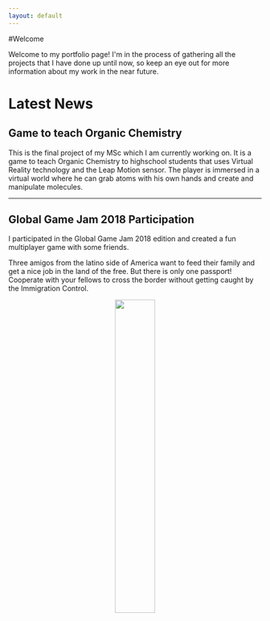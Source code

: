 ```yaml
---
layout: default
---
```

#Welcome

Welcome to my portfolio page! I'm in the process of gathering all the projects that I have done up until now, so keep an eye out for more information about my work in the near future.

# Latest News

## Game to teach Organic Chemistry
This is the final project of my MSc which I am currently working on. It is a game to teach Organic Chemistry to highschool students that uses Virtual Reality technology and the Leap Motion sensor. The player is immersed in a virtual world where he can grab atoms with his own hands and create and manipulate molecules.


*** 

## Global Game Jam 2018 Participation
I participated in the Global Game Jam 2018 edition and created a fun multiplayer game with some friends. 

Three amigos from the latino side of America want to feed their family and get a nice job in the land of the free. But there is only one passport! Cooperate with your fellows to cross the border without getting caught by the Immigration Control.

<p align="center">
    <img src="https://github.com/iris-rod/portfolio/blob/master/img/GGJ.png?raw=true" width="40%"/>
</p>




